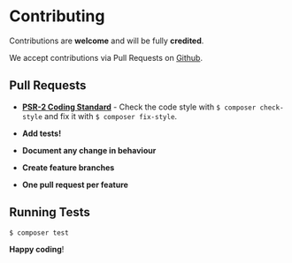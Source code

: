 # Contributing

Contributions are **welcome** and will be fully **credited**.

We accept contributions via Pull Requests on [Github](https://github.com/triadev/laravel-elasticsearch-dsl).


## Pull Requests

- **[PSR-2 Coding Standard](https://github.com/php-fig/fig-standards/blob/master/accepted/PSR-2-coding-style-guide.md)** - Check the code style with ``$ composer check-style`` and fix it with ``$ composer fix-style``.

- **Add tests!**

- **Document any change in behaviour**

- **Create feature branches**

- **One pull request per feature**

## Running Tests

``` bash
$ composer test
```

**Happy coding**!